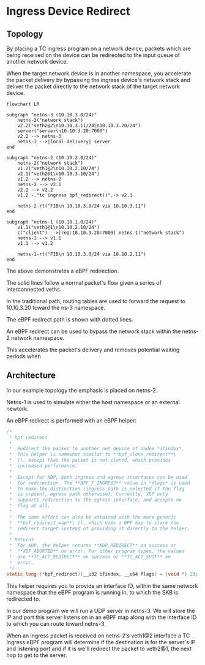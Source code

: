 # Ingress Device Redirect

## Topology

By placing a TC ingress program on a network device, packets which are being
received on the device can be redirected to the input queue of another network
device.

When the target network device is in another namespace, you accelerate the packet
delivery by bypassing the ingress device's network stack and deliver the packet
directly to the network stack of the target network device.

```mermaid
flowchart LR

subgraph "netns-3 (10.10.3.0/24)"
    netns-3("network stack")
    v2.2("veth2@2\n10.10.3.11/24\n10.10.3.20/24")
    server("server\n10.10.3.20:7000")
    v2.2 --> netns-3
    netns-3 -->|local delivery| server
end

subgraph "netns-2 (10.10.2.0/24)"
    netns-2("network stack")
    v1.2("veth1@2\n10.10.2.10/24")
    v2.1("veth2@1\n10.10.3.10/24")
    v1.2 --> netns-2
    netns-2 --> v2.1
    v2.1 --> v2.2
    v1.2 -."tc ingress bpf_redirect()".-> v2.1

    netns-2-rt("FIB\n 10.10.3.0/24 via 10.10.3.11")
end

subgraph "netns-1 (10.10.1.0/24)"
    v1.1("veth1@1\n10.10.2.10/24")
    c("client") -->|req:10.10.3.20:7000| netns-1("network stack")
    netns-1 --> v1.1
    v1.1 --> v1.2

    netns-1-rt("FIB\n 10.10.3.0/24 via 10.10.2.11")
end

```

The above demonstrates a eBPF redirection.

The solid lines follow a normal packet's flow given a series of interconnected
veths.

In the traditional path, routing tables are used to forward the request to
10.10.3.20 toward the ns-3 namespace.

The eBPF redirect path is shown with dotted lines.

An eBPF redirect can be used to bypass the network stack within the netns-2
network namespace.

This accelerates the packet's delivery and removes potential waiting periods when


## Architecture

In our example topology the emphasis is placed on netns-2.

Netns-1 is used to simulate either the host namespace or an external newtork.

An eBPF redirect is performed with an eBPF helper:
```c
/*
 * bpf_redirect
 *
 * 	Redirect the packet to another net device of index *ifindex*.
 * 	This helper is somewhat similar to **bpf_clone_redirect**\
 * 	(), except that the packet is not cloned, which provides
 * 	increased performance.
 *
 * 	Except for XDP, both ingress and egress interfaces can be used
 * 	for redirection. The **BPF_F_INGRESS** value in *flags* is used
 * 	to make the distinction (ingress path is selected if the flag
 * 	is present, egress path otherwise). Currently, XDP only
 * 	supports redirection to the egress interface, and accepts no
 * 	flag at all.
 *
 * 	The same effect can also be attained with the more generic
 * 	**bpf_redirect_map**\ (), which uses a BPF map to store the
 * 	redirect target instead of providing it directly to the helper.
 *
 * Returns
 * 	For XDP, the helper returns **XDP_REDIRECT** on success or
 * 	**XDP_ABORTED** on error. For other program types, the values
 * 	are **TC_ACT_REDIRECT** on success or **TC_ACT_SHOT** on
 * 	error.
 */
static long (*bpf_redirect)(__u32 ifindex, __u64 flags) = (void *) 23;
```

This helper requires you to provide an interface ID, within the same network
namespace that the eBPF program is running in, to which the SKB is redirected
to.

In our demo program we will run a UDP server in netns-3.
We will store the IP and port this server listens on in an eBPF map along with
the interface ID to which you can route toward netns-3.

When an ingress packet is received on netns-2's veth1@2 interface a TC Ingress
eBPF program will determine if the destination is for the server's IP and
listening port and if it is we'll redirect the packet to veth2@1, the next hop
to get to the server.